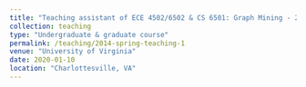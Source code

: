 ```yaml
---
title: "Teaching assistant of ECE 4502/6502 & CS 6501: Graph Mining - 2020 Spring"
collection: teaching
type: "Undergraduate & graduate course"
permalink: /teaching/2014-spring-teaching-1
venue: "University of Virginia"
date: 2020-01-10
location: "Charlottesville, VA"
---
```



